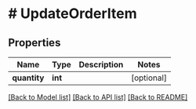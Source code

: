 # # UpdateOrderItem

## Properties

Name | Type | Description | Notes
------------ | ------------- | ------------- | -------------
**quantity** | **int** |  | [optional]

[[Back to Model list]](../../README.md#models) [[Back to API list]](../../README.md#endpoints) [[Back to README]](../../README.md)
